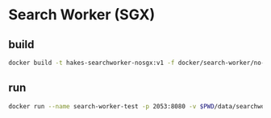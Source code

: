 # Search Worker (SGX)

## build

```sh
docker build -t hakes-searchworker-nosgx:v1 -f docker/search-worker/no-sgx/Dockerfile .
```

## run

```sh
docker run --name search-worker-test -p 2053:8080 -v $PWD/data/searchworker/sample-index/index_opq_ivfpq_glove-200_OPQ100_M50_nlist1024_hakesindex_base_index_withdata:/mounted_store/index hakes-searchworker-nosgx:v1
```
